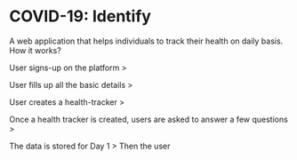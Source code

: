 # COVID-19: Identify

A web application that helps individuals to track their health on daily basis. How it works?

User signs-up on the platform >

User fills up all the basic details > 

User creates a health-tracker > 

Once a health tracker is created, users are asked to answer a few questions >

The data is stored for Day 1 >  Then the user

